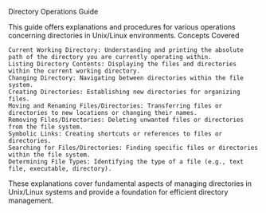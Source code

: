 Directory Operations Guide

This guide offers explanations and procedures for various operations concerning directories in Unix/Linux environments.
Concepts Covered

    Current Working Directory: Understanding and printing the absolute path of the directory you are currently operating within.
    Listing Directory Contents: Displaying the files and directories within the current working directory.
    Changing Directory: Navigating between directories within the file system.
    Creating Directories: Establishing new directories for organizing files.
    Moving and Renaming Files/Directories: Transferring files or directories to new locations or changing their names.
    Removing Files/Directories: Deleting unwanted files or directories from the file system.
    Symbolic Links: Creating shortcuts or references to files or directories.
    Searching for Files/Directories: Finding specific files or directories within the file system.
    Determining File Types: Identifying the type of a file (e.g., text file, executable, directory).

These explanations cover fundamental aspects of managing directories in Unix/Linux systems and provide a foundation for efficient directory management.
